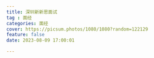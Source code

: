 ```yaml
---
title: 深圳新新思面试
tag : 面经
categories: 面经
cover: https://picsum.photos/1080/1080?random=122129
feature: false
date: 2023-08-09 17:00:01

---
```

